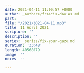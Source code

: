 ```yaml
---
date: 2021-04-11 11:00:57 +0000
author: _authors/francis-davies.md
part: 
file: "/2021/2021-04-11.mp3"
title: 11 April 2021
scripture: ''
description: ''
series: _series/fix-your-gaze.md
duration: '33:48'
length: 40568079
image: ''
notes: ''

---
```

